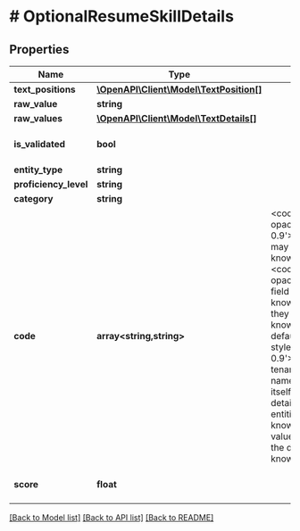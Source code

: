 # # OptionalResumeSkillDetails

## Properties

Name | Type | Description | Notes
------------ | ------------- | ------------- | -------------
**text_positions** | [**\OpenAPI\Client\Model\TextPosition[]**](TextPosition.md) |  | [optional]
**raw_value** | **string** |  | [optional]
**raw_values** | [**\OpenAPI\Client\Model\TextDetails[]**](TextDetails.md) |  | [optional]
**is_validated** | **bool** |  | [optional] [default to false]
**entity_type** | **string** |  | [optional]
**proficiency_level** | **string** |  | [optional]
**category** | **string** |  | [optional]
**code** | **array<string,string>** | &lt;code style&#x3D;&#39;color: #333333; opacity: 0.9&#39;&gt;Details.RawValues&lt;/code&gt; may be mapped to several knowledge bases&#39; entities.The &lt;code style&#x3D;&#39;color: #333333; opacity: 0.9&#39;&gt;Value&lt;/code&gt; field is the label of the main knowledge base entity to which they are mapped.The main knowledge base can be the default one - named &lt;code style&#x3D;&#39;color: #333333; opacity: 0.9&#39;&gt;INDA&lt;/code&gt; - or the tenant&#39;s own taxonomy - named after the tenant itself.This object contains details about the destination entities: each field name is a knowledge base name and its value is the ID which identifies the destination entity in that knowledge base. | [optional]
**score** | **float** |  | [optional] [default to 0.75]

[[Back to Model list]](../../README.md#models) [[Back to API list]](../../README.md#endpoints) [[Back to README]](../../README.md)
